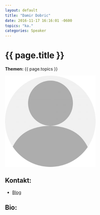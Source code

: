 ```yaml
---
layout: default
title: "Damir Dobric"
date: 2016-11-17 16:16:01 -0600
topics: "ka."
categories: Speaker
---
```


# {{ page.title }}

**Themen:** {{ page.topics }}

![Profilbild](/assets/img/speakers/dummy.png)

## Kontakt:
- [Blog](http://developers.de/blogs/damir_dobric/default.aspx)

## Bio:

